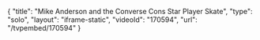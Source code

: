 {
    "title": "Mike Anderson and the Converse Cons Star Player Skate",
    "type": "solo",
    "layout": "iframe-static",
    "videoId": "170594",
    "url": "\/tvpembed\/170594"
}